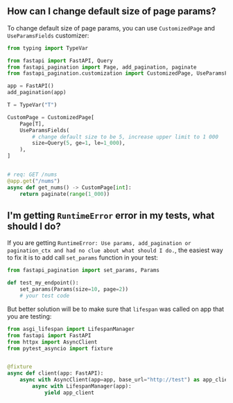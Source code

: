 ## How can I change default size of page params?

To change default size of page params, you can use `CustomizedPage` and `UseParamsFields` customizer:

```py
from typing import TypeVar

from fastapi import FastAPI, Query
from fastapi_pagination import Page, add_pagination, paginate
from fastapi_pagination.customization import CustomizedPage, UseParamsFields

app = FastAPI()
add_pagination(app)

T = TypeVar("T")

CustomPage = CustomizedPage[
    Page[T],
    UseParamsFields(
        # change default size to be 5, increase upper limit to 1 000
        size=Query(5, ge=1, le=1_000),
    ),
]


# req: GET /nums
@app.get("/nums")
async def get_nums() -> CustomPage[int]:
    return paginate(range(1_000))
```

## I'm getting `RuntimeError` error in my tests, what should I do?

If you are getting `RuntimeError: Use params, add_pagination or pagination_ctx and had no clue about what should I do.`,
the easiest way to fix it is to add call `set_params` function in your test:

```python
from fastapi_pagination import set_params, Params

def test_my_endpoint():
    set_params(Params(size=10, page=2))
    # your test code
```

But better solution will be to make sure that `lifespan` was called on app that you are testing:

```python
from asgi_lifespan import LifespanManager
from fastapi import FastAPI
from httpx import AsyncClient
from pytest_asyncio import fixture


@fixture
async def client(app: FastAPI):
    async with AsyncClient(app=app, base_url="http://test") as app_client:
        async with LifespanManager(app):
            yield app_client
```
